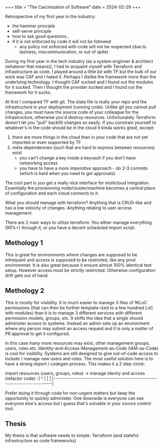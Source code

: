 +++
title = "The Carcinisation of Software"
date = 2024-02-29
+++

Retrospective of my first year in the industry:
- the hammer principle
- self-serve principle
- how to ask good questions..
- if it is not enforced by code it will not be followed
  - any policy not enforced with code will not be respected (due to laziness, miscommunication, or out of spite)

During my first year in the tech industry (as a system enginner & architect (whatever that means)),
I had to acquaint myself with Terraform and infrastructure as code.
I played around a little bit with TF but the bulk of our work was CAF and I hated it.
Perhaps I dislike the framework more than the underlying technology.
I thought CAF sucked and I found out the modules for it sucked.
Then I thought the provider sucked and I found out the framework for it sucks.

At first I compared TF with git.
The state file is really your repo and the infrastructure is your deployment (running code).
Unlike git you cannot pull changes, you must have the source code of your colleague for the infrastructure,
otherwise you'd destroy resources. Unfortunately Terraform doesn't let you "pull" backfill changes so easily.
If you constrain yourself to whatever's in the code should be in the cloud it kinda works great, except:
1. there are more things in the cloud than in your code that are not yet imported or even supported by TF
2. meta dependencies (such that are hard to express between resources) exist
   - you can't change a key inside a keyvault if you don't have networking access
   - you have to have a more _imperative_ approach - do 2-3 commits (which is hard when you need to get approvals)

The cool part is you get a really nice interface for multicloud integration.
Essentially the provisioning node/cluster/machine becomes a central place of configuration
and each cloud connects to it.

What you should manage with terraform?
Anything that is CRUD-like and has a low velocity of changes.
Anything relating to user access management.

There are 2 main ways to utilize terraform:
You either manage everything (95%+) through it, or you have a decent scheduled import script.

## Methology 1

This is great for environments where changes are supposed to be infrequent and access is supposed to be restricted,
like any prod environmnet. It is also great because it ensure almost 100% identical test setup.
However access must be strictly restricted. Otherwise configuration drift gets out of hand.


## Methology 2

This is mostly for visibility. It is much easier to manage 3 files of 1KLoC permissions (that can then be further template-ized to a few hundred LoC with modules) than it is to manage 3 different services with different permission models, groups, etc.
It shifts the idea that a single should administer access to systems. Instead an admin sets up an environment
where any person may submit an access request and it is only a matter of PR approval to get it configured.

In this case many more resources may exist, other management groups, users, roles etc.
Identity-and-Access-Management-as-Code (IAM-as-Code) is cool for visibility. Systems are still designed
to give out-of-code access to include / manage new users and roles.
The most useful solution here is to have a strong import / codegen process.
This makes it a 2 step circle:

import resources (users, groups, roles) -> manage idenity and access (refactor code) -|
        ^                                                                             |
        |                                                                             |
        |-----------------------------------------------------------------------------|

Prefer doing it through code for non-urgent matters but keep the opportunity to quickly administer.
One downside is everyone can see everyone else's access but I guess that's solvable in your source control tool.

## Thesis

My thesis is that software needs to simple.
Terraform (and stateful infrastructure as code frameworks)
